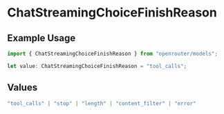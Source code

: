 # ChatStreamingChoiceFinishReason

## Example Usage

```typescript
import { ChatStreamingChoiceFinishReason } from "openrouter/models";

let value: ChatStreamingChoiceFinishReason = "tool_calls";
```

## Values

```typescript
"tool_calls" | "stop" | "length" | "content_filter" | "error"
```